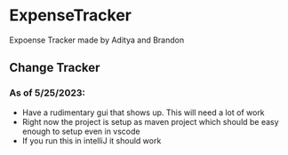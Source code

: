 # ExpenseTracker
Expoense Tracker made by Aditya and Brandon

## Change Tracker

### As of 5/25/2023:
- Have a rudimentary gui that shows up. This will need a lot of work
- Right now the project is setup as maven project which should be easy enough to setup even in vscode
- If you run this in intelliJ it should work

